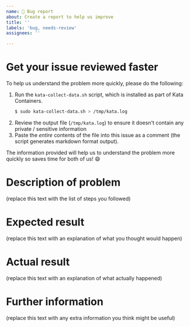 ```yaml
---
name: 🐛 Bug report
about: Create a report to help us improve
title: ''
labels: 'bug, needs-review'
assignees: ''

---
```


# Get your issue reviewed faster

To help us understand the problem more quickly, please do the following:

1. Run the `kata-collect-data.sh` script, which is installed as part of Kata Containers.
   ```sh
   $ sudo kata-collect-data.sh > /tmp/kata.log
   ```
1. Review the output file (`/tmp/kata.log`) to ensure it doesn't
   contain any private / sensitive information
1. Paste the *entire* contents of the file into this issue as a comment
   (the script generates markdown format output).

The information provided will help us to understand the problem more quickly
so saves time for both of us! :smile:

# Description of problem

(replace this text with the list of steps you followed)

# Expected result

(replace this text with an explanation of what you thought would happen)

# Actual result

(replace this text with an explanation of what actually happened)

# Further information

(replace this text with any extra information you think might be useful)
